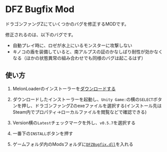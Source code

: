 # DFZ Bugfix Mod

ドラゴンファングZにていくつかのバグを修正するMODです。

修正されるのは、以下のバグです。

- 自動プレイ時に、ロゼが水上にいるモンスターに攻撃しない
- キノコの盾を装備していると、南アルプスの証のかなしばり耐性が効かなくなる（ほかの状態異常の組み合わせでも同様のバグは起こるはず）

## 使い方
1. MelonLoaderのインストーラーを[ダウンロードする](https://github.com/LavaGang/MelonLoader.Installer/releases/latest/download/MelonLoader.Installer.exe)

2. ダウンロードしたインストーラーを起動し、`Unity Game:`の横の`SELECT`ボタンを押し、ドラゴンファングZのexeファイルを選択する(インストール先はSteam内でプロパティ→ローカルファイルを閲覧などで確認できる)

3. Version横の`Latest`チェックマークを外し、`v0.5.7`を選択する

4. 一番下の`INSTALL`ボタンを押す

5. ゲームフォルダ内のModsフォルダに[`DFZBugfix.dll`](https://github.com/yagamuu/speedrun/blob/master/DragonFangZ/Mod/DFZBugfix/DFZBugfixMod.dll)を入れる